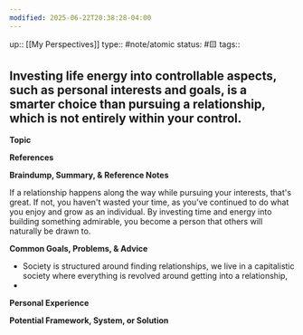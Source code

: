 ```yaml
---
modified: 2025-06-22T20:38:28-04:00
---
```

up:: [[My Perspectives]]
type:: #note/atomic
status: #🟨
tags::

## Investing life energy into controllable aspects, such as personal interests and goals, is a smarter choice than pursuing a relationship, which is not entirely within your control.


**Topic**
<!-- What are you writing about from The Queue? This can be a quote, tweet, idea, thought, interest, or even a broad topic. -->

**References**
<!-- What quotes, books, or external content are relevant to this topic? Where did you find this information? -->

**Braindump, Summary, & Reference Notes**
<!-- What thoughts, summaries, and existing notes come to mind regarding this topic? -->
If a relationship happens along the way while pursuing your interests, that's great. If not, you haven't wasted your time, as you've continued to do what you enjoy and grow as an individual.
By investing time and energy into building something admirable, you become a person that others will naturally be drawn to.


**Common Goals, Problems, & Advice**
<!-- What are the common goals related to this topic? What problems arise, and what typical advice is offered to solve them? -->
- Society is structured around finding relationships, we live in a capitalistic society where everything is revolved around getting into a relationship,
-

**Personal Experience**
<!-- What personal experiences, stories, or problems have you faced that relate to this topic? -->

**Potential Framework, System, or Solution**
<!-- What memorable, step-by-step solution, framework, or system can be created to address this topic? -->
